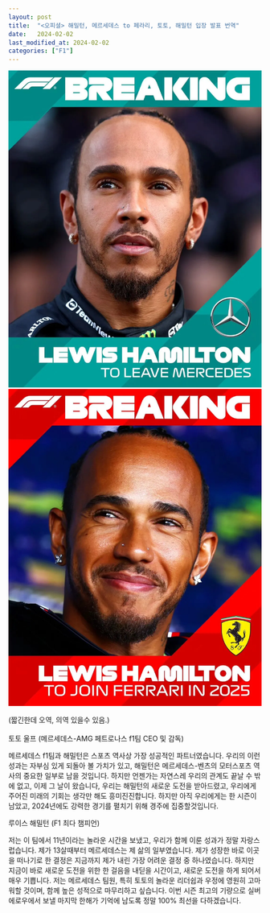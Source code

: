 ```yaml
---
layout: post
title:  "<오피셜> 해밀턴, 메르세데스 to 페라리, 토토, 해밀턴 입장 발표 번역"
date:   2024-02-02
last_modified_at: 2024-02-02
categories: ["F1"]
---
```


![image](https://raw.githubusercontent.com/whoisrealminjueun/images/main/BREAKING-%20Lewis%20Hamilton%20and%20Mercedes%20to%20part%20ways%20at%20the%20end%20of%20the%202024%20season%20F1%20%20Formula1%20%20LewisHamilton%20%40lewishamilton.webp)
![image](https://raw.githubusercontent.com/whoisrealminjueun/images/main/BREAKING-%20Lewis%20Hamilton%20to%20join%20Ferrari%20in%202025!%20F1%20%20Formula1%20%20LewisHamilton%20%20Ferrari%20%40lewishamilton%20%40scuderiaferrari.webp)

(짧긴한데 오역, 의역 있을수 있음.)
<br><br>
토토 울프 (메르세데스-AMG 페트로나스 f1팀 CEO 및 감독)

메르세데스 f1팀과 해밀턴은 스포츠 역사상 가장 성공적인 파트너였습니다.
우리의 이런 성과는 자부심 있게 되돌아 볼 가치가 있고, 해밀턴은 메르세데스-벤츠의 모터스포츠 역사의 중요한 일부로 남을 것입니다. 하지만 언젠가는 자연스레 우리의 관계도 끝날 수 밖에 없고, 이제 그 날이 왔습니다, 우리는 해밀턴의 새로운 도전을 받아드렸고, 우리에게 주어진 미래의 기회는 생각만 해도 흥미진진합니다. 하지만 아직 우리에게는 한 시즌이 남았고, 2024년에도 강력한 경기를 펼치기 위해 경주에 집중할것입니다.

루이스 해밀턴 (F1 최다 챔피언)

저는 이 팀에서 11년이라는 놀라운 시간을 보냈고, 우리가 함께 이룬 성과가 정말 자랑스럽습니다. 제가 13살때부터 메르세데스는 제 삶의 일부였습니다. 제가 성장한 바로 이곳을 떠나기로 한 결정은 지금까지 제가 내린 가장 어려운 결정 중 하나였습니다. 하지만 지금이 바로 새로운 도전을 위한 한 걸음을 내딛을 시간이고, 새로운 도전을 하게 되어서 매우 기쁩니다.
저는 메르세데스 팀원, 특히 토토의 놀라운 리더쉽과 우정에 영원히 고마워할 것이며, 함께 높은 성적으로 마무리하고 싶습니다.
이번 시즌 최고의 기량으로 실버에로우에서 보낼 마지막 한해가 기억에 남도록 정말 100% 최선을 다하겠습니다.
